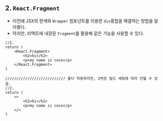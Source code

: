 ## 2. `React.Fragment`

- 이전에 JSX의 한계와 `Wrapper` 컴포넌트를 이용한 `div`중첩을 해결하는 방법을 알아봤다.
- 하지만, 리액트에 내장된 `Fragment`를 활용해 같은 기능을 사용할 수 있다.

```react
//1.
return (
	<React.Fragment>
    	<h2>hi</h2>
        <p>my name is coco</p>
    </React.Fragment>
)

/////////////////////////// 둘다 작동하지만, 2번은 빌드 세팅에 따라 안될 수 있음.
//2.
return (
	<>
    	<h2>hi</h2>
        <p>my name is coco</p>
    </>
)
```

